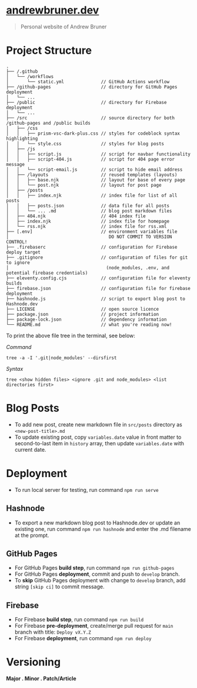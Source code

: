 # [andrewbruner.dev](https://andrewbruner.dev)

> Personal website of Andrew Bruner

# Project Structure

```
.
├── /.github
│   └── /workflows
│       └── static.yml              // GitHub Actions workflow
├── /github-pages                   // directory for GitHub Pages deployment
│   └── ...
├── /public                         // directory for Firebase deployment
│   └── ...
├── /src                            // source directory for both /github-pages and /public builds
│   ├── /css
│   │   ├── prism-vsc-dark-plus.css // styles for codeblock syntax highlighting
│   │   └── style.css               // styles for blog posts
│   ├── /js
│   │   ├── script.js               // script for navbar functionality
│   │   ├── script-404.js           // script for 404 page error message
│   │   └── script-email.js         // script to hide email address
│   ├── /layouts                    // reused templates (layouts)
│   │   ├── base.njk                // layout for base of every page
│   │   └── post.njk                // layout for post page
│   ├── /posts
│   │   ├── index.njk               // index file for list of all posts
│   │   ├── posts.json              // data file for all posts
│   │   └── ... .md                 // blog post markdown files
│   ├── 404.njk                     // 404 index file
│   ├── index.njk                   // index file for homepage
│   └── rss.njk                     // index file for rss.xml
├── [.env]                          // environment variables file
│                                      DO NOT COMMIT TO VERSION CONTROL!
├── .firebaserc                     // configuration for Firebase deploy target
├── .gitignore                      // configuration of files for git to ignore
│                                     (node_modules, .env, and potential firebase credentials)
├── eleventy.config.cjs             // configuration file for eleventy builds
├── firebase.json                   // configuration file for firebase deployment
├── hashnode.js                     // script to export blog post to Hashnode.dev
├── LICENSE                         // open source licence
├── package.json                    // project information
├── package-lock.json               // dependency information
└── README.md                       // what you're reading now!
```

To print the above file tree in the terminal, see below:

*Command*

`tree -a -I '.git|node_modules' --dirsfirst`

*Syntax*

`tree <show hidden files> <ignore .git and node_modules> <list directories first>`

# Blog Posts

- To add new post, create new markdown file in `src/posts` directory as `<new-post-title>.md`
- To update existing post, copy `variables.date` value in front matter to second-to-last item in `history` array, then update `variables.date` with current date.

# Deployment

- To run local server for testing, run command `npm run serve`

## Hashnode

- To export a new markdown blog post to Hashnode.dev or update an existing one, run command `npm run hashnode` and enter the .md filename at the prompt.

## GitHub Pages

- For GitHub Pages **build step**, run command `npm run github-pages`
- For GitHub Pages **deployment**, commit and push to `develop` branch.
- To **skip** GitHub Pages deployment with change to `develop` branch, add string `[skip ci]` to commit message.

## Firebase

- For Firebase **build step**, run command `npm run build`
- For Firebase **pre-deployment**, create/merge pull request for `main` branch with title: `Deploy vX.Y.Z`
- For Firebase **deployment**, run command `npm run deploy`

# Versioning

**Major . Minor . Patch/Article**
